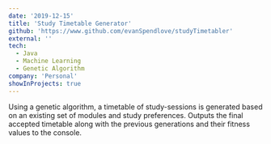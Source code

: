 ```yaml
---
date: '2019-12-15'
title: 'Study Timetable Generator'
github: 'https://www.github.com/evanSpendlove/studyTimetabler'
external: ''
tech:
  - Java
  - Machine Learning
  - Genetic Algorithm
company: 'Personal'
showInProjects: true
---
```


Using a genetic algorithm, a timetable of study-sessions is generated based on an existing set of modules and study preferences. Outputs the final accepted timetable along with the previous generations and their fitness values to the console.
